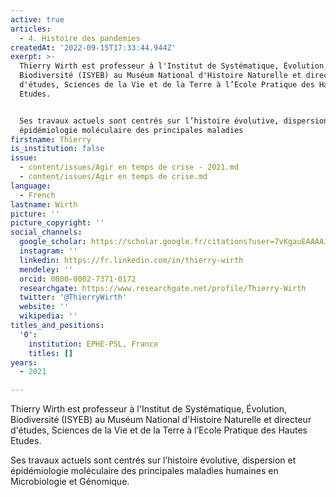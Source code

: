 ```yaml
---
active: true
articles:
  - 4. Histoire des pandemies
createdAt: '2022-09-15T17:33:44.944Z'
exerpt: >-
  Thierry Wirth est professeur à l'Institut de Systématique, Évolution,
  Biodiversité (ISYEB) au Muséum National d'Histoire Naturelle et directeur
  d'études, Sciences de la Vie et de la Terre à l’Ecole Pratique des Hautes
  Etudes.


  Ses travaux actuels sont centrés sur l’histoire évolutive, dispersion et
  épidémiologie moléculaire des principales maladies
firstname: Thierry
is_institution: false
issue:
  - content/issues/Agir en temps de crise - 2021.md
  - content/issues/Agir en temps de crise.md
language:
  - French
lastname: Wirth
picture: ''
picture_copyright: ''
social_channels:
  google_scholar: https://scholar.google.fr/citations?user=7vKgauEAAAAJ&hl=fr
  instagram: ''
  linkedin: https://fr.linkedin.com/in/thierry-wirth
  mendeley: ''
  orcid: 0000-0002-7371-0172
  researchgate: https://www.researchgate.net/profile/Thierry-Wirth
  twitter: '@ThierryWirth'
  website: ''
  wikipedia: ''
titles_and_positions:
  '0':
    institution: EPHE-PSL, France
    titles: []
years:
  - 2021

---
```

Thierry Wirth est professeur à l'Institut de Systématique, Évolution, Biodiversité (ISYEB) au Muséum National d'Histoire Naturelle et directeur d'études, Sciences de la Vie et de la Terre à l’Ecole Pratique des Hautes Etudes.

Ses travaux actuels sont centrés sur l’histoire évolutive, dispersion et épidémiologie moléculaire des principales maladies humaines en Microbiologie et Génomique.